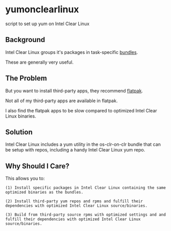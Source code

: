 # yumonclearlinux
script to set up yum on Intel Clear Linux

## Background

Intel Clear Linux groups it's packages in task-specific [bundles](https://clearlinux.org/documentation/clear-linux/reference/bundles/available-bundles).

These are generally very useful.

## The Problem

But you want to install third-party apps, they recommend [flatpak](https://clearlinux.org/documentation/clear-linux/tutorials/flatpak). 

Not all of my third-party apps are available in flatpak.

I also find the flatpak apps to be slow compared to optimized Intel Clear Linux binaries.

## Solution

Intel Clear Linux includes a yum utility in the os-clr-on-clr bundle that can be setup with repos, including a handy Intel Clear Linux yum repo.

## Why Should I Care?

This allows you to:

	(1) Install specific packages in Intel Clear Linux containing the same optimized binaries as the bundles.

	(2) Install third-party yum repos and rpms and fulfill their dependencies with optimized Intel Clear Linux source/binaries.
	
	(3) Build from third-party source rpms with optimized settings and and fulfill their dependencies with optimized Intel Clear Linux source/binaries. 
 
 
